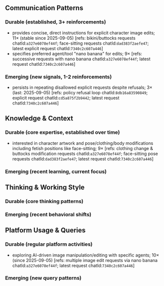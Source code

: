 ## Communication Patterns
### Durable (established, 3+ reinforcements)
- provides concise, direct instructions for explicit character image edits; 11× (stable since 2025-09-05) [refs: bikini/buttocks requests chatId:`a327e6078ef44f`; face-sitting requests chatId:`dad383f2aefe47`; latest explicit request chatId:`7340c2c607a446`]
- specifies preferred agent/tool "nano banana" for edits; 9× [refs: successive requests with nano banana chatId:`a327e6078ef44f`; latest request chatId:`7340c2c607a446`]

### Emerging (new signals, 1-2 reinforcements)
- persists in repeating disallowed explicit requests despite refusals; 3× (last: 2025-09-05) [refs: policy refusal loop chatId:`8db16a83590849`; explicit request chatId:`cd5a875f2b9442`; latest request chatId:`7340c2c607a446`]

## Knowledge & Context
### Durable (core expertise, established over time)
- interested in character artwork and pose/clothing/body modifications including fetish positions like face-sitting; 9× [refs: clothing change & buttocks modification requests chatId:`a327e6078ef44f`; face-sitting pose requests chatId:`dad383f2aefe47`; latest request chatId:`7340c2c607a446`]

### Emerging (recent learning, current focus)

## Thinking & Working Style
### Durable (core thinking patterns)

### Emerging (recent behavioral shifts)

## Platform Usage & Queries
### Durable (regular platform activities)
- exploring AI-driven image manipulation/editing with specific agents; 10× (since 2025-09-05) [refs: multiple image edit requests via nano banana chatId:`a327e6078ef44f`; latest request chatId:`7340c2c607a446`]

### Emerging (new query patterns)
